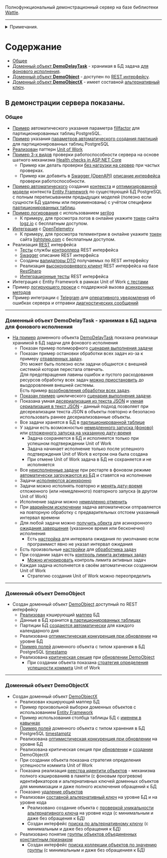Полнофункциональный демонстрационный сервер на базе библиотеки [Wattle](https://github.com/KlestovAlexej/Wattle.Examples).

---

<details><summary>Примечания.</summary><br/>

- Сервер написан 100% на [C#](https://ru.wikipedia.org/wiki/C_Sharp) под [.NET 9](https://dotnet.microsoft.com/en-us/download/dotnet/9.0).
- Все [автоматические тесты сервера](tests) оформлены как [NUnit](https://nunit.org/)-тесты для запуска в ОС Windows из-под [Visual Studio 2022](https://visualstudio.microsoft.com/ru/vs/) (версии не ниже 17.8.1).
- Все БД [PostgreSQL](https://www.postgresql.org/) (версии не ниже 15) [создаются](https://github.com/KlestovAlexej/Wattle.DemoServer/blob/8044b55f05c8702e2f7d91f2a4143a5406eda034/src/DemoServer.Testing/BaseDbTests.cs#L57) и [уничтожаются](https://github.com/KlestovAlexej/Wattle.DemoServer/blob/8044b55f05c8702e2f7d91f2a4143a5406eda034/src/DemoServer.Testing/BaseDbTests.cs#L72) автоматически при запуске тестов.
	- **Для запуска тестов** в классе [Acme.DemoServer.Testing.BaseDbTests](src/DemoServer.Testing/BaseDbTests.cs) надо определить параметры подключения к PostgreSQL.
- [SQL-скрипт](src/DemoServer.Processing.DataAccess.Postgresql/DemoServer.Processing.sql) БД PostgreSQL создан из [модели](src/DemoServer.Processing.DataAccess.Postgresql/DemoServer.Processing.dmm) спроектированной с использованием [Luna Modeler](https://www.datensen.com/data-modeling/luna-modeler-for-relational-databases.html).
<br/>
Модель БД PostgreSQL :<br/>

![Модель БД PostgreSQL](src/DemoServer.Processing.DataAccess.Postgresql/DemoServer.Processing.Db.png)

</details>

# Содержание
- [Общее](#общее)
- [Доменный объект **DemoDelayTask**](#доменный-объект-demodelaytask---хранимая-в-бд-задача-для-фонового-исполнения) - хранимая в БД задача [для фонового исполнения](https://github.com/KlestovAlexej/Wattle.DemoServer/blob/0f113c3b2a6fddca3894b25ece0f4281a28dc849/src/DemoServer.Processing.Model/DomainObjects/DemoDelayTask/DomainObjectDemoDelayTask.cs#L210).
- [Доменный объект **DemoObject**](#доменный-объект-demoobject) - доступен по [REST интерфейсу](https://github.com/KlestovAlexej/Wattle.DemoServer/blob/55d5eee9d820668b8a98b54f2616801c9fe67691/src/DemoServer.Processing.Api.Clients/ProcessingClient.cs#L76).
- [Доменный объект **DemoObjectX**](#доменный-объект-demoobjectx) - имеет составной [альтернативный ключ](https://github.com/KlestovAlexej/Wattle.DemoServer/blob/55d5eee9d820668b8a98b54f2616801c9fe67691/src/DemoServer.Processing.Model/Interfaces/IDomainObjectRegisterDemoObjectX.cs#L16).

## В демонстрации сервера показаны.

### Общее

- [Пример](https://github.com/KlestovAlexej/Wattle.DemoServer/blob/36e8c37e021fc3f52bf8b011aec2c30cbeeff557/src/DemoServer.Processing.Common/WellknownDomainObjectFields.cs#L303) автоматического указания параметра [fillfactor](https://www.postgresql.org/docs/current/sql-createtable.html#RELOPTION-FILLFACTOR) для партиционированных таблиц PostgreSQL.
- [Пример](https://github.com/KlestovAlexej/Wattle.DemoServer/blob/ca9d2e74a405e687d839c6f2b18f51a680710e02/src/DemoServer.Processing.Common/WellknownDomainObjectFields.cs#L69) указания [параметров автоматического создания партиций](https://github.com/KlestovAlexej/Wattle.DemoServer/blob/ca9d2e74a405e687d839c6f2b18f51a680710e02/src/DemoServer.Processing.Model/Implements/SystemSettings/PartitionsSponsorSettings.cs#L527) для партиционированных таблиц PostgreSQL
- [Реализован](src/DemoServer.Processing.Model/Implements/UnitOfWork.cs) паттерн [Unit of Work](https://martinfowler.com/eaaCatalog/unitOfWork.html)
- [Пример 3-х видов](https://github.com/KlestovAlexej/Wattle.DemoServer/blob/deac469a39d933a82a04b099b904ac5b4999d0c1/src/DemoServer.Processing.Application/Startups/HealthChecks/HealthCheckExtensions.cs#L58) проверки работоспособности сервера на основе шатного механизма [Health checks in ASP.NET Core](https://learn.microsoft.com/en-us/aspnet/core/host-and-deploy/health-checks?view=aspnetcore-8.0)
	- Пример как делать проверки [без нагрузки на сервер](https://github.com/KlestovAlexej/Wattle.DemoServer/blob/e2df8ebe3fb198f9fde28b1205f462d224ec5278/src/DemoServer.Processing.Application/Startups/HealthChecks/EntryPointGlobalReadyBackgroundService.cs#L29) при частых проверках.
	- Пример как добавить в [Swagger (OpenAPI)](https://learn.microsoft.com/en-us/aspnet/core/tutorials/web-api-help-pages-using-swagger?view=aspnetcore-8.0) [описание интерфейса](https://github.com/KlestovAlexej/Wattle.DemoServer/blob/df3d33b75edb44eee0995f42a8eddb2f9c9b24a8/src/DemoServer.Processing.Application/Startups/HealthChecks/DocumentFilterHealthCheck.cs#L13) проверки работоспособности.
- [Пример автоматического](tests/DemoServer.Processing.Tests.DataAccess.Postgresql/TestsCreateEntityFrameworkDbContext.cs) создания [контекста](src/DemoServer.Processing.DataAccess.Postgresql/EfModels) и [оптимизированной модели](src/DemoServer.Processing.DataAccess.Postgresql/EfModelsOptimized) контекста [Entity Framework](https://learn.microsoft.com/ru-ru/ef/core/get-started/overview/first-app?tabs=netcore-cli) по существующей БД PostgreSQL с полным переписыванием предыдущих моделей (полезно если сущности БД удалены или переименованы) с учётом специфики [партиционированных таблиц](https://github.com/KlestovAlexej/Wattle.DemoServer/blob/be5865d7e9567f8f85819e19ddec843e2ad45567/tests/DemoServer.Processing.Tests.DataAccess.Postgresql/TestsCreateEntityFrameworkDbContext.cs#L68).
- [Пример логирования](https://github.com/KlestovAlexej/Wattle.DemoServer/blob/be5865d7e9567f8f85819e19ddec843e2ad45567/src/DemoServer.Processing.Application/appsettings.json#L12) с использованием [serilog](https://serilog.net/)
	- К примеру, для просмотра логов в онлайне укажите [токен](https://github.com/KlestovAlexej/Wattle.DemoServer/blob/be5865d7e9567f8f85819e19ddec843e2ad45567/src/DemoServer.Processing.Application/appsettings.json#L36) сайта [logz.io](https://logz.io/) с бесплатным доступом.
- [Интеграция](https://github.com/KlestovAlexej/Wattle.DemoServer/blob/be5865d7e9567f8f85819e19ddec843e2ad45567/src/DemoServer.Processing.Model/DomainObjects/DemoObjectX/DomainObjectRegisterDemoObjectX.cs#L87) с [OpenTelemetry](https://opentelemetry.io/)
	- К примеру, для просмотра телементрии в онлайне укажите [токен](https://github.com/KlestovAlexej/Wattle.DemoServer/blob/be5865d7e9567f8f85819e19ddec843e2ad45567/src/DemoServer.Processing.Application/Program.cs#L86) сайта [lightstep.com](https://app.lightstep.com/signin?redirect=%2F) с бесплатным доступом.
- Реализация [REST](https://learn.microsoft.com/ru-ru/aspnet/core/tutorials/first-web-api?view=aspnetcore-7.0&tabs=visual-studio) интерфейса
	- [Тесты](tests/DemoServer.Processing.Tests.Model/TestsDemoObjectControllerService.cs) службы [контроллера](src/DemoServer.Processing.Api/DemoObjectController.cs) REST интерфейса
	- [Swagger](https://learn.microsoft.com/ru-ru/aspnet/core/tutorials/getting-started-with-swashbuckle?view=aspnetcore-7.0&tabs=visual-studio) описание REST интерфейса
	- Созданы [валидаторы DTO](src/DemoServer.Processing.Api/Validators/WebApplicationBuilderExtensions.cs) получаемых по REST интерфейсу
	- Реализация [высокоуровневого клиент](src/DemoServer.Processing.Api.Clients/ProcessingClient.cs) REST интерфейса на базе [RestSharp](https://restsharp.dev/)
	- [Интеграционные тесты](tests/DemoServer.Processing.Tests.Application/TestsApiServer.cs) REST интерфейса
- Интеграция с Entity Framework в рамках Unit of Work [c тестами](tests/DemoServer.Processing.Tests.Model/TestsUnitOfWork.cs)
- Пример [логирующего прокси](https://github.com/KlestovAlexej/Wattle.DemoServer/blob/be5865d7e9567f8f85819e19ddec843e2ad45567/src/DemoServer.Processing.Model/Implements/EntryPointExtensions.cs#L44) с поддержкой вызова [асинхронных методов](https://learn.microsoft.com/ru-ru/dotnet/csharp/asynchronous-programming/)
- Пример интеграции с [Telegram](https://telegram.org/) для [оперативного уведомления](https://github.com/KlestovAlexej/Wattle.DemoServer/blob/68f17448d93b4e75607d2783e30c2a024afc2d93/src/DemoServer.Processing.Model/Implements/ExceptionPolicy.cs#L462) об ошибках сервера и отправки [диагностических сообщений](https://github.com/KlestovAlexej/Wattle.DemoServer/blob/68f17448d93b4e75607d2783e30c2a024afc2d93/tests/DemoServer.Processing.Tests.Model/TestsTelegram.cs#L38)

---
### Доменный объект DemoDelayTask - хранимая в БД задача для фонового исполнения

- [На пример](tests/DemoServer.Processing.Tests.Model/TestsDemoDelayTask.cs) доменного объекта [DemoDelayTask](src/DemoServer.Processing.Model/DomainObjects/DemoDelayTask/DomainObjectDemoDelayTask.cs) показана реализаци хранимой в БД задачи для фонового исполнения
	- Показан пример полиморфного [сценария выполнения задачи](https://github.com/KlestovAlexej/Wattle.DemoServer/blob/3229448fcb474d627585c7260578a5524e573620/src/DemoServer.Processing.Model/DomainObjects/DemoDelayTask/DomainObjectDemoDelayTask.cs#L121)
	- Показан пример остановки обработки всех задач из-за к примеру [отравленных задач](https://github.com/KlestovAlexej/Wattle.DemoServer/blob/9eca9e35c92d15e498ca48722944870007b89adf/src/DemoServer.Processing.Model/DomainObjects/DemoDelayTask/DomainObjectDemoDelayTask.cs#L247).
<br/>Это может быть полезно если задачи общаются с внешней системой которая перестала отвечать. 
<br/>Для предотвращения лавины ошибок и пустого расходования ресурсов обработку всех задач [можно приостановить](https://github.com/KlestovAlexej/Wattle.DemoServer/blob/9eca9e35c92d15e498ca48722944870007b89adf/tests/DemoServer.Processing.Tests.Model/TestsDemoDelayTask.cs#L81) до выздоровления внешней системы.
<br/>Есть пример [возобновления обработки всех задач](https://github.com/KlestovAlexej/Wattle.DemoServer/blob/9eca9e35c92d15e498ca48722944870007b89adf/tests/DemoServer.Processing.Tests.Model/TestsDemoDelayTask.cs#L67). 
	- [Показан пример](https://github.com/KlestovAlexej/Wattle.DemoServer/blob/f638e4cf029af88ec7caa4e11706281c7cf7f642/tests/DemoServer.Processing.Tests.Model/TestsDemoDelayTask.cs#L31) циклического [сценария выполнения задачи](https://github.com/KlestovAlexej/Wattle.DemoServer/blob/f638e4cf029af88ec7caa4e11706281c7cf7f642/src/DemoServer.Processing.Model/DomainObjects/DemoDelayTask/DomainObjectDemoDelayTask.cs#L186).
	- Показана умная [десериализация из текста JSON](https://github.com/KlestovAlexej/Wattle.DemoServer/blob/b9208a4597303c544e4794a70ad9655ec540336e/src/DemoServer.Processing.Model/DomainObjects/DemoDelayTask/DomainObjectDemoDelayTask.cs#L127) и [умная сериализация в текст JSON](https://github.com/KlestovAlexej/Wattle.DemoServer/blob/b9208a4597303c544e4794a70ad9655ec540336e/src/DemoServer.Processing.Model/DomainObjects/DemoDelayTask/DemoDelayTaskProcessor.cs#L31) - данный подход позволяет при десереализации текста JSON в объекты повторно и безопасно использовать раннее десериализованные объекты.
	- Все задачи хранятся в БД в [партиционированной таблице](https://github.com/KlestovAlexej/Wattle.DemoServer/blob/cd9ed1261bd7944083f78fd90c148d0c40727db0/src/DemoServer.Processing.Common/WellknownDomainObjectFields.cs#L297)
	- У задачи есть возможностью [немедленного запуска (фоново)](https://github.com/KlestovAlexej/Wattle.DemoServer/blob/fc850b33387d768d2354c595d2663f217ca70bbb/tests/DemoServer.Processing.Tests.Model/TestsDemoDelayTask.cs#L36) или [отложенного запуска на указанную дату-время](https://github.com/KlestovAlexej/Wattle.DemoServer/blob/11e9a1fa5f5b57d3126f1e09d93128fd6a0dbfc7/tests/DemoServer.Processing.Tests.Model/TestsDemoDelayTask.cs#L71) 
		- Задача сохраняется в БД и исполняется только при успешном подтверждении Unit of Work
		- Задача начинает исполнение только после успешного подтверждения Unit of Work в котром она была создана
		- При отмене Unit of Work задача в БД не сохраняется и не исполняется
	- Все [неисполненные задачи](https://github.com/KlestovAlexej/Wattle.DemoServer/blob/697700aca8309cfa4c651006909a9ca8dc0cd005/src/DemoServer.Processing.Model/DomainObjects/DemoDelayTask/DomainObjectDemoDelayTask.cs#L129) при рестарте в фоновом режиме [автоматически загружаются из БД](src/DemoServer.Processing.Model/DomainObjects/DemoDelayTask/DemoDelayTaskProcessor.cs) и ставятся на исполнение
	- Задачи [исполняются асинхронно](https://github.com/KlestovAlexej/Wattle.DemoServer/blob/f70f479ef1868150d1bade9c7f7b416d9a6a568a/src/DemoServer.Processing.Model/DomainObjects/DemoDelayTask/DomainObjectDemoDelayTask.cs#L117)
	- Задачи можно исполнять повторно и [менять дату-время](https://github.com/KlestovAlexej/Wattle.DemoServer/blob/471e57401f1f97e99cc93da532d2f2a4e87977b8/src/DemoServer.Processing.Model/DomainObjects/DemoDelayTask/DomainObjectDemoDelayTask.cs#L212) отложенного (или немедленного) повторного запуска (в другом Unit of Work)
	- Исполнение задачи можно [немедленно отменить](https://github.com/KlestovAlexej/Wattle.DemoServer/blob/1e4696be573d287da08f5f110c07d430ebd73b5b/tests/DemoServer.Processing.Tests.Model/TestsDemoDelayTask.cs#L139)
	- При [аварийном исключении](https://learn.microsoft.com/ru-ru/dotnet/csharp/fundamentals/exceptions/) задача автоматически отправляется на повторную обработку с предварительных отстоем указанный интервал времени
	- Для любой задачи можно [получить обекта](https://github.com/KlestovAlexej/Wattle.DemoServer/blob/11e9a1fa5f5b57d3126f1e09d93128fd6a0dbfc7/tests/DemoServer.Processing.Tests.Model/TestsDemoDelayTask.cs#L79) для асинхронного [ожидания завершения](https://github.com/KlestovAlexej/Wattle.DemoServer/blob/11e9a1fa5f5b57d3126f1e09d93128fd6a0dbfc7/tests/DemoServer.Processing.Tests.Model/TestsDemoDelayTask.cs#L81C7-L82C1) (указанное время или бесконечно) исполнения
		- Есть [настройка](https://github.com/KlestovAlexej/Wattle.DemoServer/blob/f70f479ef1868150d1bade9c7f7b416d9a6a568a/src/DemoServer.Processing.Model/Implements/SystemSettings/SystemSettings.cs#L309) для интервала ожидания по умолчанию если программист явно не указал интервал ожидания
	- Есть произвольные [настройки](https://github.com/KlestovAlexej/Wattle.DemoServer/blob/f70f479ef1868150d1bade9c7f7b416d9a6a568a/src/DemoServer.Processing.Model/Implements/SystemSettings/SystemSettings.cs#L309) для [обработчика задач](src/DemoServer.Processing.Model/DomainObjects/DemoDelayTask/DemoDelayTaskProcessor.cs)
	- При создании задач есть [контроль лимита активных задач](https://github.com/KlestovAlexej/Wattle.DemoServer/blob/b9d831390c432ec7727073f5e1985c45e914a163/tests/DemoServer.Processing.Tests.Model/TestsDemoDelayTask.cs#L147)
		- [Можно игнорировать](https://github.com/KlestovAlexej/Wattle.DemoServer/blob/54f6742858ff56eb8ccbaa43683885621db9b748/tests/DemoServer.Processing.Tests.Model/TestsDemoDelayTask.cs#L301) контроль лимита активных задач
	- Каждая задача исполняется в своём автоматически созданном Unit of Work
		- Стратегию создания Unit of Work можно переопределить

---
### Доменный объект DemoObject

- Создан доменный объект [DemoObject](src/DemoServer.Processing.Model/DomainObjects/DemoObject/DomainObjectDemoObject.cs) доступный по REST интерфейсу
	- [Реализован](https://github.com/KlestovAlexej/Wattle.DemoServer/blob/be5865d7e9567f8f85819e19ddec843e2ad45567/src/DemoServer.Processing.DataAccess.Postgresql/Mappers.cs#L34) кэширующий [маппер](https://github.com/KlestovAlexej/Wattle.DemoServer/blob/be5865d7e9567f8f85819e19ddec843e2ad45567/src/DemoServer.Processing.Common/WellknownDomainObjectFields.cs#L180) БД
	- Данные в БД хранится [в партиционированных таблицах](https://github.com/KlestovAlexej/Wattle.DemoServer/blob/be5865d7e9567f8f85819e19ddec843e2ad45567/src/DemoServer.Processing.Common/WellknownDomainObjectFields.cs#L181)
	- Партиции БД [создаются автоматически](src/DemoServer.Processing.Model/Implements/PartitionsSponsor.cs) для каждого календарного дня
	- Реализована [оптимистическая конкуренция при обновлении](https://github.com/KlestovAlexej/Wattle.DemoServer/blob/be5865d7e9567f8f85819e19ddec843e2ad45567/src/DemoServer.Processing.Common/WellknownDomainObjectFields.cs#L183) на уровне БД
	- [Пример полей](https://github.com/KlestovAlexej/Wattle.DemoServer/blob/be5865d7e9567f8f85819e19ddec843e2ad45567/src/DemoServer.Processing.Model/DomainObjects/DemoObject/DomainObjectDemoObject.cs#L87) доменного объекта с типом хранения в БД PostgreSQL [timestamp](https://www.postgresql.org/docs/current/datatype-datetime.html)
	- Реализована [критическая секция](https://github.com/KlestovAlexej/Wattle.DemoServer/blob/be5865d7e9567f8f85819e19ddec843e2ad45567/src/DemoServer.Processing.Model/Implements/EntryPointFacade.cs#L49) при [обновлении DemoObject](https://github.com/KlestovAlexej/Wattle.DemoServer/blob/be5865d7e9567f8f85819e19ddec843e2ad45567/src/DemoServer.Processing.Model/DomainObjects/DemoObject/DomainObjectDemoObject.cs#L125)
		- При создании объекта показана [стратегия определения успешности коммита](https://github.com/KlestovAlexej/Wattle.DemoServer/blob/be5865d7e9567f8f85819e19ddec843e2ad45567/src/DemoServer.Processing.Model/DomainObjects/DemoObject/DomainObjectDemoObject.cs#L185) Unit of Work

---
### Доменный объект DemoObjectX

- Создан доменный объект [DemoObjectX](src/DemoServer.Processing.Model/DomainObjects/DemoObject/DomainObjectDemoObject.cs)
	- Реализован кэширующий маппер БД
	- Пример произвольной выборки доменных объектов с использованием [Entity Framework](https://github.com/KlestovAlexej/Wattle.DemoServer/blob/be5865d7e9567f8f85819e19ddec843e2ad45567/tests/DemoServer.Processing.Tests.Model/TestsDomainObjectX.cs#L74)
	- Пример использования столбца таблицы БД с [именем в кавычках](https://github.com/KlestovAlexej/Wattle.DemoServer/blob/be5865d7e9567f8f85819e19ddec843e2ad45567/src/DemoServer.Processing.Common/WellknownDomainObjectFields.cs#L282)
	- [Пример полей](https://github.com/KlestovAlexej/Wattle.DemoServer/blob/be5865d7e9567f8f85819e19ddec843e2ad45567/src/DemoServer.Processing.Model/DomainObjects/DemoObjectX/DomainObjectDemoObjectX.cs#L109) доменного объекта с типом хранения в БД PostgreSQL [timestamptz](https://www.postgresql.org/docs/current/datatype-datetime.html)
	- Реализована [оптимистическая конкуренция при обновлении](https://github.com/KlestovAlexej/Wattle.DemoServer/blob/be5865d7e9567f8f85819e19ddec843e2ad45567/src/DemoServer.Processing.Common/WellknownDomainObjectFields.cs#L223) на уровне БД
	- Реализована критическая секция при [обновлении](https://github.com/KlestovAlexej/Wattle.DemoServer/blob/be5865d7e9567f8f85819e19ddec843e2ad45567/src/DemoServer.Processing.Model/DomainObjects/DemoObjectX/DomainObjectIntergratorDemoObjectX.cs#L26) и [создании](https://github.com/KlestovAlexej/Wattle.DemoServer/blob/be5865d7e9567f8f85819e19ddec843e2ad45567/src/DemoServer.Processing.Model/DomainObjects/DemoObjectX/DomainObjectIntergratorDemoObjectX.cs#L41) DemoObjectХ
	- При создании объекта показана стратегия определения успешности коммита Unit of Work 
	- Показана реализация [реестра идентити объектов](src/DemoServer.Processing.Model/DomainObjects/DemoObjectX/DemoObjectXIdentitiesService.cs) - механизма полного кэшированияв в памяти (с фоновым прогревом) идентификаторов и альтернативных ключей доменных объектов для минимизации и даже полного исключения обращений к БД
	- Показано [удаление объектов](https://github.com/KlestovAlexej/Wattle.DemoServer/blob/be5865d7e9567f8f85819e19ddec843e2ad45567/src/DemoServer.Processing.Model/DomainObjects/DemoObjectX/DomainObjectDemoObjectX.cs#L201)
	- Реализован [составной альтернативный ключ](https://github.com/KlestovAlexej/Wattle.DemoServer/blob/be5865d7e9567f8f85819e19ddec843e2ad45567/src/DemoServer.Processing.Common/WellknownDomainObjectFields.cs#L224C39-L224C39) на уровне БД и на уровне кода
		- Реализовано создание объекта с [проверкой уникальности альтернативного ключа](https://github.com/KlestovAlexej/Wattle.DemoServer/blob/be5865d7e9567f8f85819e19ddec843e2ad45567/src/DemoServer.Processing.Model/DomainObjects/DemoObjectX/DomainObjectIntergratorDemoObjectX.cs#L54) на уровне кода (с минимальным и даже без обращения к БД)
		- Создан интерфейс [поиска по альтернативному ключу](https://github.com/KlestovAlexej/Wattle.DemoServer/blob/be5865d7e9567f8f85819e19ddec843e2ad45567/src/DemoServer.Processing.Model/Interfaces/IDomainObjectRegisterDemoObjectX.cs#L16) (с минимальным и даже без обращения к БД)
	- Реализовано понятие [группы объектов объединенных константным признаком](https://github.com/KlestovAlexej/Wattle.DemoServer/blob/be5865d7e9567f8f85819e19ddec843e2ad45567/src/DemoServer.Processing.Common/WellknownDomainObjectFields.cs#L225)
		- Создан интерфейс [поиска коллекции объектов по значению группы](https://github.com/KlestovAlexej/Wattle.DemoServer/blob/be5865d7e9567f8f85819e19ddec843e2ad45567/src/DemoServer.Processing.Model/Interfaces/IDomainObjectRegisterDemoObjectX.cs#L13) (с минимальным и даже без обращениея к БД)

